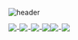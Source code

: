![header](https://capsule-render.vercel.app/api?type=rounded&color=auto&height=200&section=header&text=Welcome&fontSize=50&desc=Kim%20Chul%20Yeon&descAlignY=80&descAlign=80&descSize=15)


<img src="https://img.shields.io/badge/HTML-E34F26?style=for-the-badge&logo=HTML5&logoColor=black">-<img src="https://img.shields.io/badge/CSS-1572B6?style=for-the-badge&logo=CSS3&logoColor=black">-<img src="https://img.shields.io/badge/JAVASCRIPT-F7DF1E?style=for-the-badge&logo=JavaScript&logoColor=black">-<img src="https://img.shields.io/badge/REACT-61DAFB?style=for-the-badge&logo=React&logoColor=black"><img src="https://img.shields.io/badge/SLACK-4A154B?style=for-the-badge&logo=Slack&logoColor=black">-<img src="https://img.shields.io/badge/FIGMA-F24E1E?style=for-the-badge&logo=Figma&logoColor=black">



